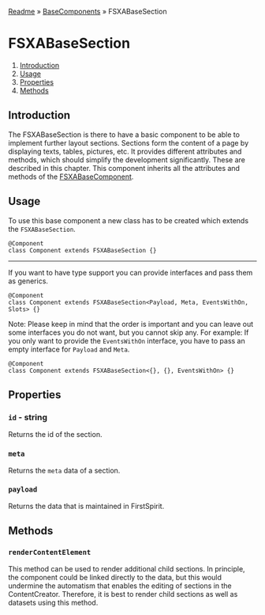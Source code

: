 [Readme](../../README.md) » [BaseComponents](../README.md) » FSXABaseSection

# FSXABaseSection

1. [Introduction](#introduction)
2. [Usage](#usage)
3. [Properties](#properties)
4. [Methods](#methods)

## Introduction

The FSXABaseSection is there to have a basic component to be able to implement further layout sections.
Sections form the content of a page by displaying texts, tables, pictures, etc.
It provides different attributes and methods, which should simplify the development significantly. These are described in this chapter.
This component inherits all the attributes and methods of the [FSXABaseComponent](FSXABaseComponent.md).

## Usage

To use this base component a new class has to be created which extends the `FSXABaseSection`.

```tsx
@Component
class Component extends FSXABaseSection {}
```

<hr>
If you want to have type support you can provide interfaces and pass them as generics.

```tsx
@Component
class Component extends FSXABaseSection<Payload, Meta, EventsWithOn, Slots> {}
```

Note: Please keep in mind that the order is important and you can leave out some interfaces you do not want, but you cannot skip any.
For example: If you only want to provide the `EventsWithOn` interface, you have to pass an empty interface for `Payload` and `Meta`.

```tsx
@Component
class Component extends FSXABaseSection<{}, {}, EventsWithOn> {}
```

## Properties

### `id` - string

Returns the id of the section.

### `meta`

Returns the `meta` data of a section.

### `payload`

Returns the data that is maintained in FirstSpirit.

## Methods

### `renderContentElement`

This method can be used to render additional child sections. In principle, the component could be linked directly to the data, but this would undermine the automatism that enables the editing of sections in the ContentCreator. Therefore, it is best to render child sections as well as datasets using this method.
